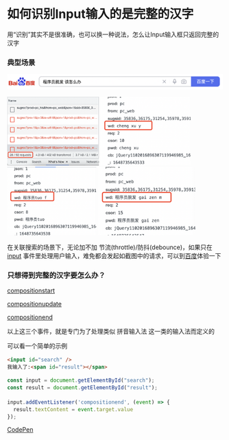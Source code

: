 # 如何识别Input输入的是完整的汉字

用“识别”其实不是很准确，也可以换一种说法，怎么让Input输入框只返回完整的汉字

### 典型场景
![百度搜索示例](https://github.com/guanyx/fe_notes/blob/main/images/2022.03.31%E7%99%BE%E5%BA%A6%E6%90%9C%E7%B4%A2%E8%AF%8D%E7%A4%BA%E4%BE%8B.png?raw=true)

<img alt="百度关联联想请求数" src="https://github.com/guanyx/fe_notes/blob/main/images/2022.03.31%E7%99%BE%E5%BA%A6%E5%85%B3%E8%81%94%E8%81%94%E6%83%B3%E8%AF%B7%E6%B1%82%E6%95%B0.png?raw=true" height="160px" /> <img alt="百度关联联想请求示例1" src="https://github.com/guanyx/fe_notes/blob/main/images/2022.03.31%E7%99%BE%E5%BA%A6%E5%85%B3%E8%81%94%E8%81%94%E6%83%B3%E8%AF%B7%E6%B1%82%E7%A4%BA%E4%BE%8B1.png?raw=true" height="160px" /> <img alt="百度关联联想请求示例2" src="https://github.com/guanyx/fe_notes/blob/main/images/2022.03.31%E7%99%BE%E5%BA%A6%E5%85%B3%E8%81%94%E8%81%94%E6%83%B3%E8%AF%B7%E6%B1%82%E7%A4%BA%E4%BE%8B2.png?raw=true" height="160px" /> <img alt="百度关联联想请求示例3" src="https://github.com/guanyx/fe_notes/blob/main/images/2022.03.31%E7%99%BE%E5%BA%A6%E5%85%B3%E8%81%94%E8%81%94%E6%83%B3%E8%AF%B7%E6%B1%82%E7%A4%BA%E4%BE%8B3.png?raw=true" height="160px" />

在关联搜索的场景下，无论加不加 节流(throttle)/防抖(debounce)，如果只在 [input](https://developer.mozilla.org/zh-CN/docs/Web/API/HTMLElement/input_event) 事件里处理用户输入，难免都会发起如截图中的请求，可以到[百度](https://www.baidu.com/)体验一下

### 只想得到完整的汉字要怎么办？
[compositionstart](https://developer.mozilla.org/en-US/docs/Web/API/Element/compositionstart_event)

[compositionupdate](https://developer.mozilla.org/en-US/docs/Web/API/Element/compositionupdate_event)

[compositionend](https://developer.mozilla.org/en-US/docs/Web/API/Element/compositionend_event)

以上这三个事件，就是专门为了处理类似 拼音输入法 这一类的输入法而定义的

可以看一个简单的示例

```html
<input id="search" />
我输入了:<span id="result"></span>
```

```js
const input = document.getElementById("search");
const result = document.getElementById("result");

input.addEventListener('compositionend', (event) => {
  result.textContent = event.target.value
});
```

[CodePen](https://codepen.io/guanyx/pen/PoEJNzE)



